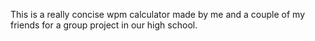 This is a really concise wpm calculator made by me and a couple of my friends for a group project in our high school.

